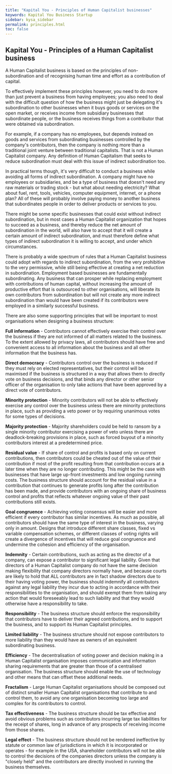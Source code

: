 ```yaml
---
title: "Kapital You - Principles of Human Capitalist businesses"
keywords: Kapital You Business Startup
sidebar: kysa_sidebar
permalink: principles.html
toc: false
---
```


## Kapital You - Principles of a Human Capitalist business

A Human Capitalist business is based on the principles of non-subordination and of recognising human time and effort as a contribution of capital.

To effectively implement these principles however, you need to do more than just prevent a business from having employees; you also need to deal with the difficult question of how the business might just be delegating it's subordination to other businesses when it buys goods or services on the open market, or receives income from subsidiary businesses that subordinate people, or the business receives things from a contributor that were obtained via subordination. 

For example, if a company has no employees, but depends instead on goods and services from subordinating businesses controlled by the company's contributors, then the company is nothing more than a traditional joint venture between traditional capitalists. That is not a Human Capitalist company. Any definition of Human Capitalism that seeks to reduce subordination must deal with this issue of indirect subordination too.

In practical terms though, it's very difficult to conduct a business while avoiding all forms of indirect subordination. A company might have no employees or subsidiaries, and be a type of business that doesn't need any raw materials or trading stock - but what about needing electricity? What about fuel, rent, tools, vehicles, computer equipment, internet, or a phone plan? All of these will probably involve paying money to another business that subordinates people in order to deliver products or services to you. 

There might be some specific businesses that could exist without indirect subordination, but in most cases a Human Capitalist organization that hopes to succeed as a business, and thereby reduce the net amount of subordination in the world, will also have to accept that it will create a certain amount of indirect subordination, and must therefore define what types of indirect subordination it is willing to accept, and under which circumstances. 

There is probably a wide spectrum of rules that a Human Capitalist business could adopt with regards to indirect subordination, from the very prohibitive to the very permissive, while still being effective at creating a net reduction in subordination. Employment based businesses are fundamentally subordinating. Any business that can prosper while replacing employment with contributions of human capital, without increasing the amount of productive effort that is outsourced to other organisations, will liberate its own contributors from subordination but will not create any more indirect subordination than would have been created if its contributors were employed in a similarly successful business.


There are also some supporting principles that will be important to most organisations when designing a business structure:

**Full information** - Contributors cannot effectively exercise their control over the business if they are not informed of all matters related to the business. To the extent allowed by privacy laws, all contributors should have free and convenient access to all information about the business and all other information that the business has.

**Direct democracy** - Contributors control over the business is reduced if they must rely on elected representatives, but their control will be maximised if the business is structured in a way that allows them to directly vote on business decisions, and that binds any director or other senior officer of the organisation to only take actions that have been approved by a direct vote of contributors.

**Minority protection** - Minority contributors will not be able to effectively exercise any control over the business unless there are minority protections in place, such as providing a veto power or by requiring unanimous votes for some types of decisions.

**Majority protection** - Majority shareholders could be held to ransom by a single minority contributor exercising a power of veto unless there are deadlock-breaking provisions in place, such as forced buyout of a minority contributors interest at a predetermined price.

**Residual value** - If share of control and profits is based only on current contributions, then contributors could be cheated out of the value of their contribution if most of the profit resulting from that contribution occurs at a later time when they are no longer contributing. This might be the case with businesses that have large up-front investments and low ongoing running costs. The business structure should account for the residual value in a contribution that continues to generate profits long after the contribution has been made, and provide contributors with an ongoing share of business control and profits that reflects whatever ongoing value of their past contributions still exists. 

**Goal congruence** - Achieving voting consensus will be easier and more efficient if every contributor has similar incentives. As much as possible, all contributors should have the same type of interest in the business, varying only in amount. Designs that introduce different share classes, fixed vs variable compensation schemes, or different classes of voting rights will create a divergence of incentives that will reduce goal congruence and undermine the cohesion and efficiency of the organisation.

**Indemnity** - Certain contributions, such as acting as the director of a company, can expose a contributor to significant legal liability. Given that directors of a Human Capitalist company do not have the same decision making flexibility that company directors normally have, and because courts are likely to hold that ALL contributors are in fact shadow directors due to their having voting power, the business should indemnify all contributors against any legal liability they incur due to acting in accordance with their responsibilities to the organisation, and should exempt them from taking any action that would foreseeably lead to such liability and that they would otherwise have a responsibility to take. 

**Responsibility** - The business structure should enforce the responsibility that contributors have to deliver their agreed contributions, and to support the business, and to support its Human Capitalist principles. 

**Limited liability** - The business structure should not expose contributors to more liability than they would have as owners of an equivalent subordinating business. 

**Efficiency** - The decentralisation of voting power and decision making in a Human Capitalist organisation imposes communication and information sharing requirements that are greater than those of a centralised organisation. The business structure should enable the use of technology and other means that can offset these additional needs. 

**Fractalism** - Large Human Capitalist organisations should be composed out of distinct smaller Human Capitalist organisations that contribute to and control them, to avoid any one organisation becoming too large and complex for its contributors to control. 

**Tax effectiveness** - The business structure should be tax effective and avoid obvious problems such as contributors incurring large tax liabilities for the receipt of shares, long in advance of any prospects of receiving income from those shares. 

**Legal effect** - The business structure should not be rendered ineffective by statute or common law of jurisdictions in which it is incorporated or operates - for example in the USA, shareholder contributors will not be able to control the decisions of the companies directors unless the company is "closely held" and the contributors are directly involved in running the business themselves. 



